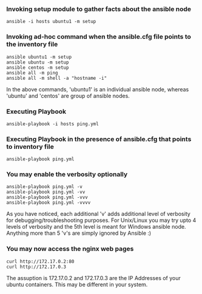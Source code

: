 ### Invoking setup module to gather facts about the ansible node
```
ansible -i hosts ubuntu1 -m setup
```

### Invoking ad-hoc command when the ansible.cfg file points to the inventory file
```
ansible ubuntu1 -m setup
ansible ubuntu -m setup
ansible centos -m setup
ansible all -m ping
ansible all -m shell -a "hostname -i"
```
In the above commands, 'ubuntu1' is an individual ansible node, whereas 'ubuntu' and 'centos' are group of ansible nodes.

### Executing Playbook
```
ansible-playbook -i hosts ping.yml
```

### Executing Playbook in the presence of ansible.cfg that points to inventory file
```
ansible-playbook ping.yml
```

### You may enable the verbosity optionally
```
ansible-playbook ping.yml -v
ansible-playbook ping.yml -vv
ansible-playbook ping.yml -vvv
ansible-playbook ping.yml -vvvv
```
As you have noticed, each additional 'v' adds additional level of verbosity for debugging/troubleshooting purposes.
For Unix/Linux you may try upto 4 levels of verbosity and the 5th level is meant for Windows ansible node.  Anything more than 5 'v's are simply ignored by Ansible :)


### You may now access the nginx web pages
```
curl http://172.17.0.2:80
curl http://172.17.0.3
```
The assuption is 172.17.0.2 and 172.17.0.3 are the IP Addresses of your ubuntu containers. This may be different in your system.
